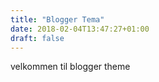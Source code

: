 ```yaml
---
title: "Blogger Tema"
date: 2018-02-04T13:47:27+01:00
draft: false
---
```


velkommen til blogger theme
